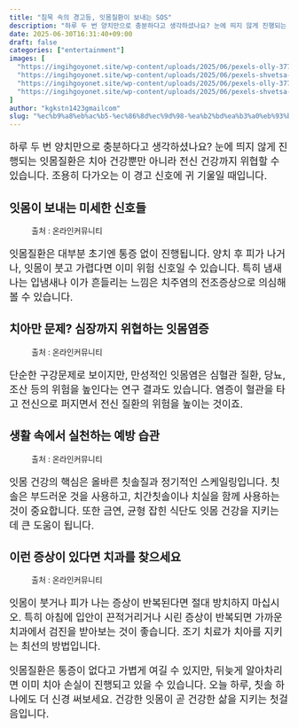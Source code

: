 ```yaml
---
title: "침묵 속의 경고등, 잇몸질환이 보내는 SOS"
description: "하루 두 번 양치만으로 충분하다고 생각하셨나요? 눈에 띄지 않게 진행되는 잇몸질환은 치아 건강뿐만 아니라 전신 건강까지 위협할 수 있습니다. 조용히 다가오는 이 경고 신호에 귀 기울일 때입니다."
date: 2025-06-30T16:31:40+09:00
draft: false
categories: ["entertainment"]
images: [
  "https://ingihgoyonet.site/wp-content/uploads/2025/06/pexels-olly-3779709-1024x683.jpg"
  "https://ingihgoyonet.site/wp-content/uploads/2025/06/pexels-shvetsa-3845855-683x1024.jpg"
  "https://ingihgoyonet.site/wp-content/uploads/2025/06/pexels-olly-3779706-1024x683.jpg"
  "https://ingihgoyonet.site/wp-content/uploads/2025/06/pexels-shvetsa-3845810-1024x683.jpg"
]
author: "kgkstn1423gmailcom"
slug: "%ec%b9%a8%eb%ac%b5-%ec%86%8d%ec%9d%98-%ea%b2%bd%ea%b3%a0%eb%93%b1-%ec%9e%87%eb%aa%b8%ec%a7%88%ed%99%98%ec%9d%b4-%eb%b3%b4%eb%82%b4%eb%8a%94-sos"
---
```


<p style="font-size:18px">하루 두 번 양치만으로 충분하다고 생각하셨나요? 눈에 띄지 않게 진행되는 잇몸질환은 치아 건강뿐만 아니라 전신 건강까지 위협할 수 있습니다. 조용히 다가오는 이 경고 신호에 귀 기울일 때입니다.</p> <h2 >잇몸이 보내는 미세한 신호들</h2> <figure ><img src="https://ingihgoyonet.site/wp-content/uploads/2025/06/pexels-olly-3779709-1024x683.jpg" alt="" style="aspect-ratio:16/9;object-fit:cover"/><figcaption >출처 : 온라인커뮤니티</figcaption></figure> <p style="font-size:18px">잇몸질환은 대부분 초기엔 통증 없이 진행됩니다. 양치 후 피가 나거나, 잇몸이 붓고 가렵다면 이미 위험 신호일 수 있습니다. 특히 냄새나는 입냄새나 이가 흔들리는 느낌은 치주염의 전조증상으로 의심해볼 수 있습니다.</p> <h2 >치아만 문제? 심장까지 위협하는 잇몸염증</h2> <figure ><img src="https://ingihgoyonet.site/wp-content/uploads/2025/06/pexels-shvetsa-3845855-683x1024.jpg" alt="" style="aspect-ratio:16/9;object-fit:cover"/><figcaption >출처 : 온라인커뮤니티</figcaption></figure> <p style="font-size:18px">단순한 구강문제로 보이지만, 만성적인 잇몸염은 심혈관 질환, 당뇨, 조산 등의 위험을 높인다는 연구 결과도 있습니다. 염증이 혈관을 타고 전신으로 퍼지면서 전신 질환의 위험을 높이는 것이죠.</p> <h2 >생활 속에서 실천하는 예방 습관</h2> <figure ><img src="https://ingihgoyonet.site/wp-content/uploads/2025/06/pexels-olly-3779706-1024x683.jpg" alt="" style="aspect-ratio:16/9;object-fit:cover"/><figcaption >출처 : 온라인커뮤니티</figcaption></figure> <p style="font-size:18px">잇몸 건강의 핵심은 올바른 칫솔질과 정기적인 스케일링입니다. 칫솔은 부드러운 것을 사용하고, 치간칫솔이나 치실을 함께 사용하는 것이 중요합니다. 또한 금연, 균형 잡힌 식단도 잇몸 건강을 지키는 데 큰 도움이 됩니다.</p> <h2 >이런 증상이 있다면 치과를 찾으세요</h2> <figure ><img src="https://ingihgoyonet.site/wp-content/uploads/2025/06/pexels-shvetsa-3845810-1024x683.jpg" alt="" style="aspect-ratio:16/9;object-fit:cover"/><figcaption >출처 : 온라인커뮤니티</figcaption></figure> <p style="font-size:18px">잇몸이 붓거나 피가 나는 증상이 반복된다면 절대 방치하지 마십시오. 특히 아침에 입안이 끈적거리거나 시린 증상이 반복되면 가까운 치과에서 검진을 받아보는 것이 좋습니다. 조기 치료가 치아를 지키는 최선의 방법입니다.</p> <p style="font-size:18px">잇몸질환은 통증이 없다고 가볍게 여길 수 있지만, 뒤늦게 알아차리면 이미 치아 손실이 진행되고 있을 수 있습니다. 오늘 하루, 칫솔 하나에도 더 신경 써보세요. 건강한 잇몸이 곧 건강한 삶을 지키는 첫걸음입니다.</p>